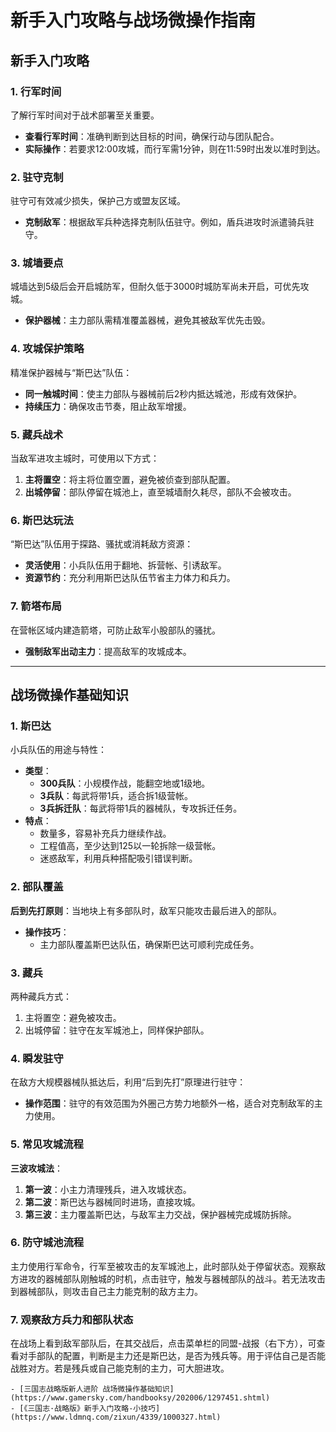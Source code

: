 # 新手入门攻略与战场微操作指南

## 新手入门攻略

### 1. 行军时间

了解行军时间对于战术部署至关重要。  
- **查看行军时间**：准确判断到达目标的时间，确保行动与团队配合。  
- **实际操作**：若要求12:00攻城，而行军需1分钟，则在11:59时出发以准时到达。

### 2. 驻守克制

驻守可有效减少损失，保护己方或盟友区域。  
- **克制敌军**：根据敌军兵种选择克制队伍驻守。例如，盾兵进攻时派遣骑兵驻守。  

### 3. 城墙要点

城墙达到5级后会开启城防军，但耐久低于3000时城防军尚未开启，可优先攻城。  
- **保护器械**：主力部队需精准覆盖器械，避免其被敌军优先击毁。

### 4. 攻城保护策略

精准保护器械与“斯巴达”队伍：  
- **同一触城时间**：使主力部队与器械前后2秒内抵达城池，形成有效保护。  
- **持续压力**：确保攻击节奏，阻止敌军增援。  

### 5. 藏兵战术

当敌军进攻主城时，可使用以下方式：  
1. **主将置空**：将主将位置空置，避免被侦查到部队配置。  
2. **出城停留**：部队停留在城池上，直至城墙耐久耗尽，部队不会被攻击。

### 6. 斯巴达玩法

“斯巴达”队伍用于探路、骚扰或消耗敌方资源：  
- **灵活使用**：小兵队伍用于翻地、拆营帐、引诱敌军。  
- **资源节约**：充分利用斯巴达队伍节省主力体力和兵力。  

### 7. 箭塔布局

在营帐区域内建造箭塔，可防止敌军小股部队的骚扰。  
- **强制敌军出动主力**：提高敌军的攻城成本。

---

## 战场微操作基础知识

### 1. 斯巴达

小兵队伍的用途与特性：  
- **类型**：  
  - **300兵队**：小规模作战，能翻空地或1级地。  
  - **3兵队**：每武将带1兵，适合拆1级营帐。  
  - **3兵拆迁队**：每武将带1兵的器械队，专攻拆迁任务。  
- **特点**：  
  - 数量多，容易补充兵力继续作战。  
  - 工程值高，至少达到125以一轮拆除一级营帐。  
  - 迷惑敌军，利用兵种搭配吸引错误判断。

### 2. 部队覆盖

**后到先打原则**：当地块上有多部队时，敌军只能攻击最后进入的部队。  
- **操作技巧**：  
  - 主力部队覆盖斯巴达队伍，确保斯巴达可顺利完成任务。

### 3. 藏兵

两种藏兵方式：  
1. 主将置空：避免被攻击。  
2. 出城停留：驻守在友军城池上，同样保护部队。  

### 4. 瞬发驻守

在敌方大规模器械队抵达后，利用“后到先打”原理进行驻守：  
- **操作范围**：驻守的有效范围为外圈己方势力地额外一格，适合对克制敌军的主力使用。

### 5. 常见攻城流程

**三波攻城法**：  
1. **第一波**：小主力清理残兵，进入攻城状态。  
2. **第二波**：斯巴达与器械同时进场，直接攻城。  
3. **第三波**：主力覆盖斯巴达，与敌军主力交战，保护器械完成城防拆除。  


### 6. 防守城池流程

主力使用行军命令，行军至被攻击的友军城池上，此时部队处于停留状态。观察敌方进攻的器械部队刚触城的时机，点击驻守，触发与器械部队的战斗。若无法攻击到器械部队，则攻击自己主力能克制的敌方主力。

### 7. 观察敌方兵力和部队状态

在战场上看到敌军部队后，在其交战后，点击菜单栏的同盟-战报（右下方），可查看对手部队的配置，判断是主力还是斯巴达，是否为残兵等。用于评估自己是否能战胜对方。若是残兵或自己能克制的主力，可大胆进攻。

```admonish info title="出处"
- [三国志战略版新人进阶 战场微操作基础知识](https://www.gamersky.com/handbooksy/202006/1297451.shtml)
- [《三国志·战略版》新手入门攻略-小技巧](https://www.ldmnq.com/zixun/4339/1000327.html)
```

